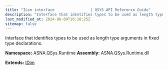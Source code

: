 ```yaml
---
title: "ILen interface                | QSYS API Reference Guide"
description: "Interface that identifies types to be used as length type arguments in fixed type declarations. "
last_modified_at: 2024-08-09T16:18:25Z
sitemap: false
---
```


Interface that identifies types to be used as length type arguments in fixed type declarations.

**Namespace:** ASNA.QSys.Runtime
**Assembly:** ASNA.QSys.Runtime.dll

**Extends:** [IDim](/reference/runtime/qsys-runtime/i-dim.html)
<br>
<br>
